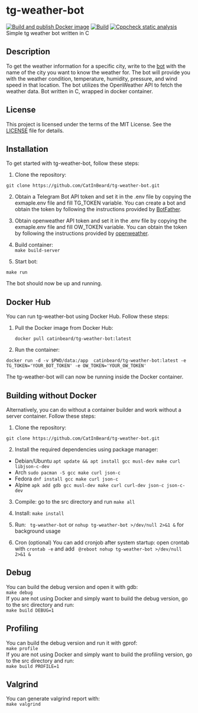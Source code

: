 # tg-weather-bot
[![Build and publish Docker image](https://github.com/CatInBeard/tg-weather-bot/actions/workflows/docker-publish.yaml/badge.svg)](https://github.com/CatInBeard/tg-weather-bot/actions/workflows/docker-publish.yaml) [![Build](https://github.com/CatInBeard/tg-weather-bot/actions/workflows/docker-build.yaml/badge.svg)](https://github.com/CatInBeard/tg-weather-bot/actions/workflows/docker-build.yaml) [![Cppcheck static analysis](https://github.com/CatInBeard/tg-weather-bot/actions/workflows/cpp-check.yaml/badge.svg)](https://github.com/CatInBeard/tg-weather-bot/actions/workflows/cpp-check.yaml)
Simple tg weather bot written in C  

## Description

To get the weather information for a specific city, write to the [bot](https://t.me/weather_sub_bot) with the name of the city you want to know the weather for. The bot will provide you with the weather condition, temperature, humidity, pressure, and wind speed in that location. The bot utilizes the OpenWeather API to fetch the weather data. Bot written in C, wrapped in docker container.

## License

This project is licensed under the terms of the MIT License. See the [LICENSE](LICENSE) file for details.

## Installation

To get started with tg-weather-bot, follow these steps:

1. Clone the repository:

  ```git clone https://github.com/CatInBeard/tg-weather-bot.git```
   

2. Obtain a Telegram Bot API token and set it in the .env file by copying the exmaple.env file and fill TG_TOKEN variable. You can create a bot and obtain the token by following the instructions provided by [BotFather](https://telegram.me/BotFather).

2. Obtain openweather API token and set it in the .env file by copying the exmaple.env file and fill OW_TOKEN variable. You can obtain the token by following the instructions provided by [openweather](https://openweathermap.org/appid).

3. Build container:  
```make build-server```

4. Start bot:

```make run```
   
   The bot should now be up and running.

## Docker Hub

You can run tg-weather-bot using Docker Hub. Follow these steps:

1. Pull the Docker image from Docker Hub:

   
   ```docker pull catinbeard/tg-weather-bot:latest```
   
2. Run the container:

   
```docker run -d -v $PWD/data:/app  catinbeard/tg-weather-bot:latest -e TG_TOKEN='YOUR_BOT_TOKEN' -e OW_TOKEN='YOUR_OW_TOKEN'```

   The tg-weather-bot will can now be running inside the Docker container.
   
## Building without Docker 
Alternatively, you can do without a container builder and work without a server container. Follow these steps:

1. Clone the repository:

  ```git clone https://github.com/CatInBeard/tg-weather-bot.git```
   

2. Install the required dependencies using package manager:

  * Debian/Ubuntu
   ```apt update && apt install gcc musl-dev make curl libjson-c-dev```
  * Arch ```sudo pacman -S gcc make curl json-c```
  * Fedora ```dnf install gcc make curl json-c```
  * Alpine ```apk add gdb gcc musl-dev make curl curl-dev json-c json-c-dev```

3. Compile: go to the src directory and run ```make all```

4. Install:
   ```make install```
5. Run: ``` tg-weather-bot``` or ```nohup tg-weather-bot >/dev/null 2>&1 &``` for background usage
6. Cron (optional) You can add cronjob after system startup:
   open crontab with ```crontab -e``` and add ``` @reboot nohup tg-weather-bot >/dev/null 2>&1 &```

## Debug
You can build the debug version and open it with gdb:  
```make debug```  
If you are not using Docker and simply want to build the debug version, go to the src directory and run:  
```make build DEBUG=1```

## Profiling
You can build the debug version and run it with gprof:  
```make profile```  
If you are not using Docker and simply want to build the profiling version, go to the src directory and run:  
```make build PROFILE=1```
## Valgrind
You can generate valgrind report with:  
```make valgrind```